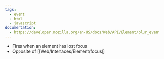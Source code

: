 ```yaml
---
tags:
  - event
  - html
  - javascript
documentation:
  - https://developer.mozilla.org/en-US/docs/Web/API/Element/blur_event
---
```

- Fires when an element has lost focus
- Opposite of [[Web/Interfaces/Element/focus]]